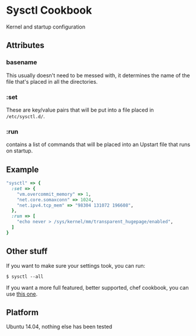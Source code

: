 # Sysctl Cookbook

Kernel and startup configuration


## Attributes

### basename

This usually doesn't need to be messed with, it determines the name of the file that's placed in all the directories.

### :set

These are key/value pairs that will be put into a file placed in `/etc/sysctl.d/`.

### :run

contains a list of commands that will be placed into an Upstart file that runs on startup.


## Example

```ruby
"sysctl" => {
  :set => {
    "vm.overcommit_memory" => 1,
    "net.core.somaxconn" => 1024,
    "net.ipv4.tcp_mem" => "98304 131072 196608",
  },
  :run => [
    "echo never > /sys/kernel/mm/transparent_hugepage/enabled",
  ]
}
```


## Other stuff

If you want to make sure your settings took, you can run:

    $ sysctl --all

If you want a more full featured, better supported, chef cookbook, you can use [this one](https://supermarket.chef.io/cookbooks/sysctl).


## Platform

Ubuntu 14.04, nothing else has been tested

